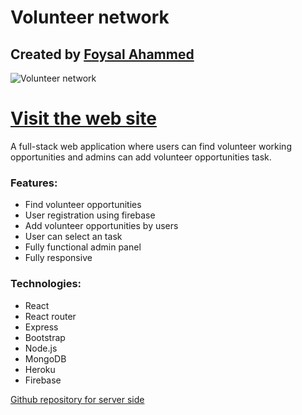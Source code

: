 # Volunteer network
## Created by [Foysal Ahammed](https://github.com/FAsami) 
![Volunteer network](https://i.ibb.co/gJ1RVWG/screenshoot.jpg)



# [Visit the web site](https://volunteer-network-fasami.web.app/)

A full-stack web  application  where users can find volunteer working opportunities and admins can add volunteer opportunities task. 

### Features: 
- Find volunteer opportunities 
- User registration using firebase
- Add volunteer opportunities by users
- User can select an task
- Fully functional admin panel 
- Fully responsive

### Technologies:
- React
- React router
- Express 
- Bootstrap
- Node.js
- MongoDB
- Heroku
- Firebase

[Github repository for server side ](https://github.com/FAsami/volunteer-network-server)